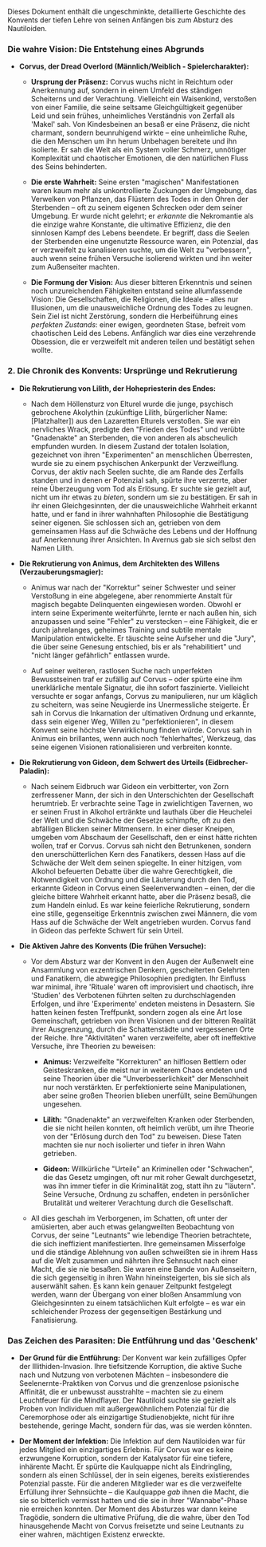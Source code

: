 Dieses Dokument enthält die ungeschminkte, detaillierte Geschichte des Konvents der tiefen Lehre von seinen Anfängen bis zum Absturz des Nautiloiden.

### Die wahre Vision: Die Entstehung eines Abgrunds

- **Corvus, der Dread Overlord (Männlich/Weiblich - Spielercharakter):**
    
    - **Ursprung der Präsenz:** Corvus wuchs nicht in Reichtum oder Anerkennung auf, sondern in einem Umfeld des ständigen Scheiterns und der Verachtung. Vielleicht ein Waisenkind, verstoßen von einer Familie, die seine seltsame Gleichgültigkeit gegenüber Leid und sein frühes, unheimliches Verständnis von Zerfall als 'Makel' sah. Von Kindesbeinen an besaß er eine Präsenz, die nicht charmant, sondern beunruhigend wirkte – eine unheimliche Ruhe, die den Menschen um ihn herum Unbehagen bereitete und ihn isolierte. Er sah die Welt als ein System voller Schmerz, unnötiger Komplexität und chaotischer Emotionen, die den natürlichen Fluss des Seins behinderten.
        
    - **Die erste Wahrheit:** Seine ersten "magischen" Manifestationen waren kaum mehr als unkontrollierte Zuckungen der Umgebung, das Verwelken von Pflanzen, das Flüstern des Todes in den Ohren der Sterbenden – oft zu seinem eigenen Schrecken oder dem seiner Umgebung. Er wurde nicht gelehrt; er _erkannte_ die Nekromantie als die einzige wahre Konstante, die ultimative Effizienz, die den sinnlosen Kampf des Lebens beendete. Er begriff, dass die Seelen der Sterbenden eine ungenutzte Ressource waren, ein Potenzial, das er verzweifelt zu kanalisieren suchte, um die Welt zu "verbessern", auch wenn seine frühen Versuche isolierend wirkten und ihn weiter zum Außenseiter machten.
        
    - **Die Formung der Vision:** Aus dieser bitteren Erkenntnis und seinen noch unzureichenden Fähigkeiten entstand seine allumfassende Vision: Die Gesellschaften, die Religionen, die Ideale – alles nur Illusionen, um die unausweichliche Ordnung des Todes zu leugnen. Sein Ziel ist nicht Zerstörung, sondern die Herbeiführung eines _perfekten Zustands_: einer ewigen, geordneten Stase, befreit vom chaotischen Leid des Lebens. Anfänglich war dies eine verzehrende Obsession, die er verzweifelt mit anderen teilen und bestätigt sehen wollte.
        

### 2. Die Chronik des Konvents: Ursprünge und Rekrutierung

- **Die Rekrutierung von Lilith, der Hohepriesterin des Endes:**
    
    - Nach dem Höllensturz von Elturel wurde die junge, psychisch gebrochene Akolythin (zukünftige Lilith, bürgerlicher Name: [Platzhalter]) aus den Lazaretten Elturels verstoßen. Sie war ein nervliches Wrack, predigte den "Frieden des Todes" und verübte "Gnadenakte" an Sterbenden, die von anderen als abscheulich empfunden wurden. In diesem Zustand der totalen Isolation, gezeichnet von ihren "Experimenten" an menschlichen Überresten, wurde sie zu einem psychischen Ankerpunkt der Verzweiflung. Corvus, der aktiv nach Seelen suchte, die am Rande des Zerfalls standen und in denen er Potenzial sah, spürte ihre verzerrte, aber reine Überzeugung vom Tod als Erlösung. Er suchte sie gezielt auf, nicht um ihr etwas zu _bieten_, sondern um sie zu bestätigen. Er sah in ihr einen Gleichgesinnten, der die unausweichliche Wahrheit erkannt hatte, und er fand in ihrer wahnhaften Philosophie die Bestätigung seiner eigenen. Sie schlossen sich an, getrieben von dem gemeinsamen Hass auf die Schwäche des Lebens und der Hoffnung auf Anerkennung ihrer Ansichten. In Avernus gab sie sich selbst den Namen Lilith.
        
- **Die Rekrutierung von Animus, dem Architekten des Willens (Verzauberungsmagier):**
    
    - Animus war nach der "Korrektur" seiner Schwester und seiner Verstoßung in eine abgelegene, aber renommierte Anstalt für magisch begabte Delinquenten eingewiesen worden. Obwohl er intern seine Experimente weiterführte, lernte er nach außen hin, sich anzupassen und seine "Fehler" zu verstecken – eine Fähigkeit, die er durch jahrelanges, geheimes Training und subtile mentale Manipulation entwickelte. Er täuschte seine Aufseher und die "Jury", die über seine Genesung entschied, bis er als "rehabilitiert" und "nicht länger gefährlich" entlassen wurde.
        
    - Auf seiner weiteren, rastlosen Suche nach unperfekten Bewusstseinen traf er zufällig auf Corvus – oder spürte eine ihm unerklärliche mentale Signatur, die ihn sofort faszinierte. Vielleicht versuchte er sogar anfangs, Corvus zu manipulieren, nur um kläglich zu scheitern, was seine Neugierde ins Unermessliche steigerte. Er sah in Corvus die Inkarnation der ultimativen Ordnung und erkannte, dass sein eigener Weg, Willen zu "perfektionieren", in diesem Konvent seine höchste Verwirklichung finden würde. Corvus sah in Animus ein brillantes, wenn auch noch 'fehlerhaftes', Werkzeug, das seine eigenen Visionen rationalisieren und verbreiten konnte.
        
- **Die Rekrutierung von Gideon, dem Schwert des Urteils (Eidbrecher-Paladin):**
    
    - Nach seinem Eidbruch war Gideon ein verbitterter, von Zorn zerfressener Mann, der sich in den Unterschichten der Gesellschaft herumtrieb. Er verbrachte seine Tage in zwielichtigen Tavernen, wo er seinen Frust in Alkohol ertränkte und lauthals über die Heuchelei der Welt und die Schwäche der Gesetze schimpfte, oft zu den abfälligen Blicken seiner Mitmensern. In einer dieser Kneipen, umgeben vom Abschaum der Gesellschaft, den er einst hätte richten wollen, traf er Corvus. Corvus sah nicht den Betrunkenen, sondern den unerschütterlichen Kern des Fanatikers, dessen Hass auf die Schwäche der Welt dem seinen spiegelte. In einer hitzigen, vom Alkohol befeuerten Debatte über die wahre Gerechtigkeit, die Notwendigkeit von Ordnung und die Läuterung durch den Tod, erkannte Gideon in Corvus einen Seelenverwandten – einen, der die gleiche bittere Wahrheit erkannt hatte, aber die Präsenz besaß, die zum Handeln einlud. Es war keine feierliche Rekrutierung, sondern eine stille, gegenseitige Erkenntnis zwischen zwei Männern, die vom Hass auf die Schwäche der Welt angetrieben wurden. Corvus fand in Gideon das perfekte Schwert für sein Urteil.
        
- **Die Aktiven Jahre des Konvents (Die frühen Versuche):**
    
    - Vor dem Absturz war der Konvent in den Augen der Außenwelt eine Ansammlung von exzentrischen Denkern, gescheiterten Gelehrten und Fanatikern, die abwegige Philosophien predigten. Ihr Einfluss war minimal, ihre 'Rituale' waren oft improvisiert und chaotisch, ihre 'Studien' des Verbotenen führten selten zu durchschlagenden Erfolgen, und ihre 'Experimente' endeten meistens in Desastern. Sie hatten keinen festen Treffpunkt, sondern zogen als eine Art lose Gemeinschaft, getrieben von ihren Visionen und der bitteren Realität ihrer Ausgrenzung, durch die Schattenstädte und vergessenen Orte der Reiche. Ihre "Aktivitäten" waren verzweifelte, aber oft ineffektive Versuche, ihre Theorien zu beweisen:
        
        - **Animus:** Verzweifelte "Korrekturen" an hilflosen Bettlern oder Geisteskranken, die meist nur in weiterem Chaos endeten und seine Theorien über die "Unverbesserlichkeit" der Menschheit nur noch verstärkten. Er perfektionierte seine Manipulationen, aber seine großen Theorien blieben unerfüllt, seine Bemühungen ungesehen.
            
        - **Lilith:** "Gnadenakte" an verzweifelten Kranken oder Sterbenden, die sie nicht heilen konnten, oft heimlich verübt, um ihre Theorie von der "Erlösung durch den Tod" zu beweisen. Diese Taten machten sie nur noch isolierter und tiefer in ihren Wahn getrieben.
            
        - **Gideon:** Willkürliche "Urteile" an Kriminellen oder "Schwachen", die das Gesetz umgingen, oft nur mit roher Gewalt durchgesetzt, was ihn immer tiefer in die Kriminalität zog, statt ihn zu "läutern". Seine Versuche, Ordnung zu schaffen, endeten in persönlicher Brutalität und weiterer Verachtung durch die Gesellschaft.
            
    - All dies geschah im Verborgenen, im Schatten, oft unter der amüsierten, aber auch etwas gelangweilten Beobachtung von Corvus, der seine "Leutnants" wie lebendige Theorien betrachtete, die sich ineffizient manifestierten. Ihre gemeinsamen Misserfolge und die ständige Ablehnung von außen schweißten sie in ihrem Hass auf die Welt zusammen und nährten ihre Sehnsucht nach einer Macht, die sie nie besaßen. Sie waren eine Bande von Außenseitern, die sich gegenseitig in ihren Wahn hineinsteigerten, bis sie sich als auserwählt sahen. Es kann kein genauer Zeitpunkt festgelegt werden, wann der Übergang von einer bloßen Ansammlung von Gleichgesinnten zu einem tatsächlichen Kult erfolgte – es war ein schleichender Prozess der gegenseitigen Bestärkung und Fanatisierung.
        

### Das Zeichen des Parasiten: Die Entführung und das 'Geschenk'

- **Der Grund für die Entführung:** Der Konvent war kein zufälliges Opfer der Illithiden-Invasion. Ihre tiefsitzende Korruption, die aktive Suche nach und Nutzung von verbotenen Mächten – insbesondere die Seelenernte-Praktiken von Corvus und die grenzenlose psionische Affinität, die er unbewusst ausstrahlte – machten sie zu einem Leuchtfeuer für die Mindflayer. Der Nautiloid suchte sie gezielt als Proben von Individuen mit außergewöhnlichem Potenzial für die Ceremorphose oder als einzigartige Studienobjekte, nicht für ihre bestehende, geringe Macht, sondern für das, was sie werden könnten.
    
- **Der Moment der Infektion:** Die Infektion auf dem Nautiloiden war für jedes Mitglied ein einzigartiges Erlebnis. Für Corvus war es keine erzwungene Korruption, sondern der Katalysator für eine tiefere, inhärente Macht. Er spürte die Kaulquappe nicht als Eindringling, sondern als einen Schlüssel, der in sein eigenes, bereits existierendes Potenzial passte. Für die anderen Mitglieder war es die verzweifelte Erfüllung ihrer Sehnsüchte – die Kaulquappe _gab_ ihnen die Macht, die sie so bitterlich vermisst hatten und die sie in ihrer "Wannabe"-Phase nie erreichen konnten. Der Moment des Absturzes war dann keine Tragödie, sondern die ultimative Prüfung, die die wahre, über den Tod hinausgehende Macht von Corvus freisetzte und seine Leutnants zu einer wahren, mächtigen Existenz erweckte.